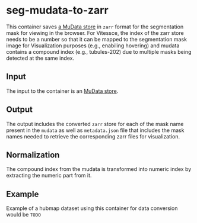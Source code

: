 # seg-mudata-to-zarr

This container saves [a MuData store](https://mudata.readthedocs.io/en/latest/api/generated/mudata.read_h5mu.html#mudata.read_h5mu) in `zarr` format for the segmentation mask for viewing in the browser.
For Vitessce, the index of the zarr store needs to be a number so that it can be mapped to the segmentation mask image for Visualization purposes (e.g., enabiling hovering) and mudata contains a compound index (e.g., tubules-202) due to multiple masks being detected at the same index.  

## Input
The input to the container is an [MuData store](https://anndata.readthedocs.io/en/latest/anndata.read_h5ad.html).


## Output
The output includes the converted `zarr` store for each of the mask name present in the `mudata` as well as  `metadata.json` file that includes the mask names needed to retrieve the corresponding zarr files for visualization.
 

## Normalization
The compound index from the mudata is transformed into numeric index by extracting the numeric part from it.

## Example
Example of a hubmap dataset using this container for data conversion would be `TODO` 